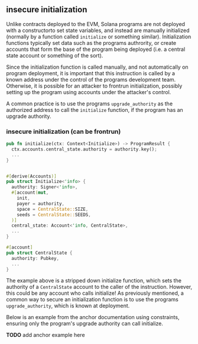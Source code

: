 ## insecure initialization

Unlike contracts deployed to the EVM, Solana programs are not deployed with a constructorto set state variables, and instead are manually initialized (normally by a function called `initialize` or something similar). Initialization functions typically set data such as the programs authrority, or create accounts that form the base of the program being deployed (i.e. a central state account or something of the sort). 

Since the initialization function is called manually, and not automatically on program deployment, it is important that this instruction is called by a known address under the control of the programs development team. Otherwise, it is possible for an attacker to frontrun initialization, possibly setting up the program using accounts under the attacker's control.

A common practice is to use the programs `upgrade_authority` as the authorized address to call the `initialize` function, if the program has an upgrade authority.

### insecure initialization (can be frontrun)

```rust
pub fn initialize(ctx: Context<Initialize>) -> ProgramResult {
  ctx.accounts.central_state.authority = authority.key();
  ...  
}


#[derive(Accounts)]
pub struct Initialize<'info> {
  authority: Signer<'info>,
  #[account(mut,
    init,
    payer = authority,
    space = CentralState::SIZE,
    seeds = CentralState::SEEDS,
  )]
  central_state: Account<'info, CentralState>,
  ...
}

#[account]
pub struct CentralState {
  authority: Pubkey,
  ...
}
```

The example above is a stripped down initialize function, which sets the authority of a `CentralState` account to the caller of the instruction. However, this could be any account who calls initialize! As previously mentioned, a common way to secure an initialization function is to use the programs `upgrade_authority`, which is known at deployment.

Below is an example from the anchor documentation using constraints, ensuring  only the program's upgrade authority can call initialize.


**TODO** add anchor example here
